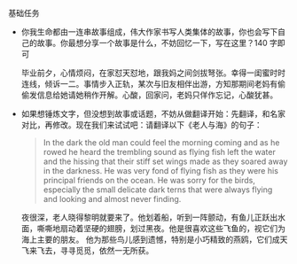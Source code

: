 基础任务
- 你我生命都由一连串故事组成，伟大作家书写人类集体的故事，你也会写下自己的故事。你最想分享一个故事是什么，不妨回忆一下，写在这里？140 字即可

  毕业前夕，心情烦闷，在家怼天怼地，跟我妈之间剑拔弩张。幸得一闺蜜时时连线，倾诉一二。事情步入正轨，某次与旧友相伴出游，方知那期间老妈有偷偷发信息给她请她稍作开解。心酸，回家问，老妈只佯作忘记，心酸犹甚。

- 如果想锤炼文字，但没想到故事或话题，不妨从做翻译开始：先翻译，和名家对比，再修改。现在我们来试试吧：请翻译以下《老人与海》的句子：

  >In the dark the old man could feel the morning coming and as he rowed he heard the trembling sound as flying fish left the water and the hissing that their stiff set wings made as they soared away in the darkness. He was very fond of flying fish as they were his principal friends on the ocean. He was sorry for the birds, especially the small delicate dark terns that were always flying and looking and almost never finding.


  夜很深，老人晓得黎明就要来了。他划着船，听到一阵颤动，有鱼儿正跃出水面，嘶嘶地扇动着坚硬的翅膀，划过黑夜。他是很喜欢这些飞鱼的，视它们为海上主要的朋友。
他为那些鸟儿感到遗憾，特别是小巧精致的燕鸥，它们成天飞来飞去，寻寻觅觅，依然一无所获。


